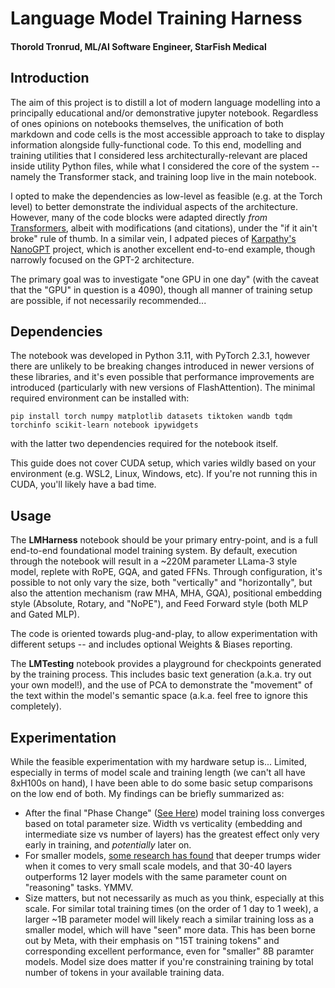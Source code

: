 # Language Model Training Harness
#### Thorold Tronrud, ML/AI Software Engineer, StarFish Medical

## Introduction
The aim of this project is to distill a lot of modern language modelling into a principally educational and/or demonstrative jupyter notebook. Regardless of ones opinions on notebooks themselves, the unification of both markdown and code cells is the most accessible approach to take to display information alongside fully-functional code. To this end, modelling and training utilities that I considered less architecturally-relevant are placed inside utility Python files, while what I considered the core of the system -- namely the Transformer stack, and training loop live in the main notebook.

I opted to make the dependencies as low-level as feasible (e.g. at the Torch level) to better demonstrate the individual aspects of the architecture. However, many of the code blocks were adapted directly *from* [Transformers](https://github.com/huggingface/transformers), albeit with modifications (and citations), under the "if it ain't broke" rule of thumb. In a similar vein, I adpated pieces of [Karpathy's NanoGPT](https://github.com/karpathy/nanoGPT) project, which is another excellent end-to-end example, though narrowly focused on the GPT-2 architecture. 

The primary goal was to investigate "one GPU in one day" (with the caveat that the "GPU" in question is a 4090), though all manner of training setup are possible, if not necessarily recommended...

## Dependencies
The notebook was developed in Python 3.11, with PyTorch 2.3.1, however there are unlikely to be breaking changes introduced in newer versions of these libraries, and it's even possible that performance improvements are introduced (particularly with new versions of FlashAttention). The minimal required environment can be installed with:
```
pip install torch numpy matplotlib datasets tiktoken wandb tqdm torchinfo scikit-learn notebook ipywidgets
```
with the latter two dependencies required for the notebook itself.

This guide does not cover CUDA setup, which varies wildly based on your environment (e.g. WSL2, Linux, Windows, etc). If you're not running this in CUDA, you'll likely have a bad time.

## Usage
The **LMHarness** notebook should be your primary entry-point, and is a full end-to-end foundational model training system. By default, execution through the notebook will result in a ~220M parameter LLama-3 style model, replete with RoPE, GQA, and gated FFNs. Through configuration, it's possible to not only vary the size, both "vertically" and "horizontally", but also the attention mechanism (raw MHA, MHA, GQA), positional embedding style (Absolute, Rotary, and "NoPE"), and Feed Forward style (both MLP and Gated MLP). 

The code is oriented towards plug-and-play, to allow experimentation with different setups -- and includes optional Weights & Biases reporting.

The **LMTesting** notebook provides a playground for checkpoints generated by the training process. This includes basic text generation (a.k.a. try out your own model!), and the use of PCA to demonstrate the "movement" of the text within the model's semantic space (a.k.a. feel free to ignore this completely).

## Experimentation
While the feasible experimentation with my hardware setup is... Limited, especially in terms of model scale and training length (we can't all have 8xH100s on hand), I have been able to do some basic setup comparisons on the low end of both. My findings can be briefly summarized as:

- After the final "Phase Change" ([See Here](https://transformer-circuits.pub/2022/in-context-learning-and-induction-heads/index.html#where-are-induction-heads-located-in-models)) model training loss converges based on total parameter size. Width vs verticality (embedding and intermediate size vs number of layers) has the greatest effect only very early in training, and *potentially* later on.
- For smaller models, [some research has found](https://arxiv.org/pdf/2402.14905) that deeper trumps wider when it comes to very small scale models, and that 30-40 layers outperforms 12 layer models with the same parameter count on "reasoning" tasks. YMMV.
- Size matters, but not necessarily as much as you think, especially at this scale. For similar total training times (on the order of 1 day to 1 week), a larger ~1B parameter model will likely reach a similar training loss as a smaller model, which will have "seen" more data. This has been borne out by Meta, with their emphasis on "15T training tokens" and corresponding excellent performance, even for "smaller" 8B paramter models. Model size does matter if you're constraining training by total number of tokens in your available training data.
